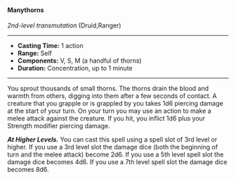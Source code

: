 #### Manythorns
*2nd-level transmutation* (Druid,Ranger)
___
- **Casting Time:** 1 action
- **Range:** Self
- **Components:** V, S, M (a handful of thorns)
- **Duration:** Concentration, up to 1 minute
---
You sprout thousands of small thorns. The thorns
drain the blood and warmth from others, digging
into them after a few seconds of contact. A creature
that you grapple or is grappled by you takes 1d6
piercing damage at the start of your turn. On your
turn you may use an action to make a melee attack
against the creature. If you hit, you inflict 1d6 plus
your Strength modifier piercing damage.

***At Higher Levels.*** You can cast this spell using a
spell slot of 3rd level or higher. If you use a 3rd level
slot the damage dice (both the beginning of turn
and the melee attack) become 2d6. If you use a 5th
level spell slot the damage dice becomes 4d6. If you use a 7th level spell slot the damage dice becomes
8d6.
